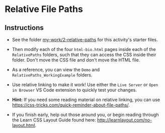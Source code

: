 # Relative File Paths

## Instructions

- See the folder [my-work/2-relative-paths](../../my-work/2-relative-paths/) for this activity's starter files.

- Then modify each of the four `html-bio.html` pages inside each of the `RelativePaths` folders, such that they can access the CSS inside their folder. Don't move the CSS file and don't move the HTML file.

- As a reference, you can view the `Demo` and `RelativePaths_WorkingExample` folders.

- Use relative linking to make it work! Use either the `Live Server` or `Open in Browser` VS Code extension to quickly test your changes.

- **Hint:** If you need some reading material on relative linking, you can use <https://css-tricks.com/quick-reminder-about-file-paths/>.

- If you finish early, help out those around you, or begin reading through the Learn CSS Layout Guide found here: <http://learnlayout.com/no-layout.html>.
